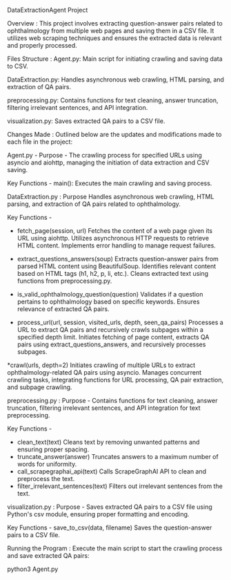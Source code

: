DataExtractionAgent Project

Overview :
This project involves extracting question-answer pairs related to ophthalmology from multiple web pages and saving them in a CSV file. It utilizes web scraping 
techniques and ensures the extracted data is relevant and properly processed.

Files Structure : 
Agent.py: Main script for initiating crawling and saving data to CSV.

DataExtraction.py: Handles asynchronous web crawling, HTML parsing, and extraction of QA pairs.

preprocessing.py: Contains functions for text cleaning, answer truncation, filtering irrelevant sentences, and API integration.

visualization.py: Saves extracted QA pairs to a CSV file.

Changes Made :
Outlined below are the updates and modifications made to each file in the project:

Agent.py - 
Purpose -
The crawling process for specified URLs using asyncio and aiohttp, managing the initiation of data extraction and CSV saving.

Key Functions -
main(): Executes the main crawling and saving process.

DataExtraction.py :
Purpose
Handles asynchronous web crawling, HTML parsing, and extraction of QA pairs related to ophthalmology.

Key Functions -
* fetch_page(session, url)
Fetches the content of a web page given its URL using aiohttp.
Utilizes asynchronous HTTP requests to retrieve HTML content. Implements error handling to manage request failures.

* extract_questions_answers(soup)
Extracts question-answer pairs from parsed HTML content using BeautifulSoup.
Identifies relevant content based on HTML tags (h1, h2, p, li, etc.). Cleans extracted text using functions from preprocessing.py.

* is_valid_ophthalmology_question(question)
Validates if a question pertains to ophthalmology based on specific keywords.
Ensures relevance of extracted QA pairs.

* process_url(url, session, visited_urls, depth, seen_qa_pairs)
Processes a URL to extract QA pairs and recursively crawls subpages within a specified depth limit.
Initiates fetching of page content, extracts QA pairs using extract_questions_answers, and recursively processes subpages.

*crawl(urls, depth=2)
Initiates crawling of multiple URLs to extract ophthalmology-related QA pairs using asyncio.
Manages concurrent crawling tasks, integrating functions for URL processing, QA pair extraction, and subpage crawling.

preprocessing.py :
Purpose -
Contains functions for text cleaning, answer truncation, filtering irrelevant sentences, and API integration for text preprocessing.

Key Functions -
* clean_text(text)
    Cleans text by removing unwanted patterns and ensuring proper spacing.
* truncate_answer(answer)
    Truncates answers to a maximum number of words for uniformity.
* call_scrapegraphai_api(text)
    Calls ScrapeGraphAI API to clean and preprocess the text.
* filter_irrelevant_sentences(text)
    Filters out irrelevant sentences from the text.

visualization.py :
Purpose -
Saves extracted QA pairs to a CSV file using Python's csv module, ensuring proper formatting and encoding.

Key Functions -
save_to_csv(data, filename)
Saves the question-answer pairs to a CSV file.

Running the Program :
Execute the main script to start the crawling process and save extracted QA pairs:

python3 Agent.py









